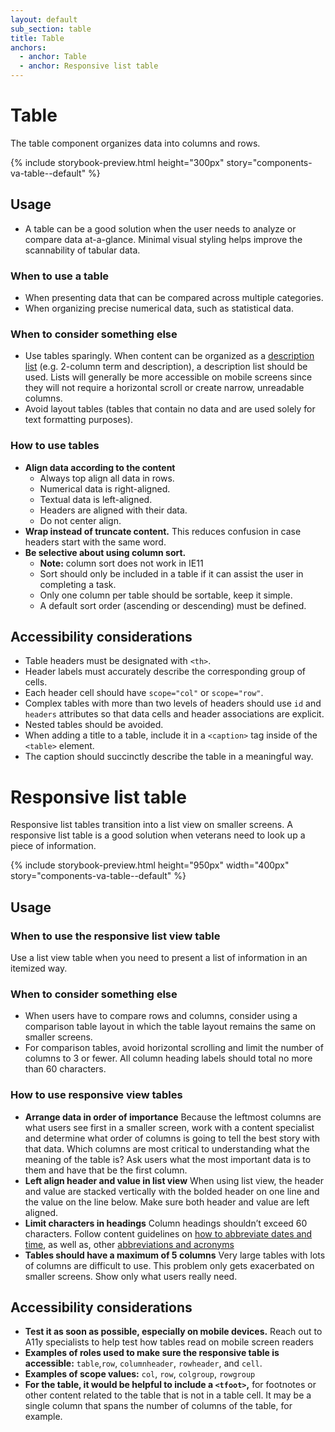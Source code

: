 ```yaml
---
layout: default
sub_section: table
title: Table
anchors:
  - anchor: Table
  - anchor: Responsive list table
---
```


# Table

<p class="va-introtext">The table component organizes data into columns and rows.</p>

{% include storybook-preview.html height="300px" story="components-va-table--default" %}

## Usage
* A table can be a good solution when the user needs to analyze or compare data at-a-glance. Minimal visual styling helps improve the scannability of tabular data.

### When to use a table
* When presenting data that can be compared across multiple categories.
* When organizing precise numerical data, such as statistical data.

### When to consider something else
* Use tables sparingly. When content can be organized as a [description list](https://developer.mozilla.org/en-US/docs/Web/HTML/Element/dl) (e.g. 2-column term and description), a description list should be used. Lists will generally be more accessible on mobile screens since they will not require a horizontal scroll or create narrow, unreadable columns.
* Avoid layout tables (tables that contain no data and are used solely for text formatting purposes).

### How to use tables
- **Align data according to the content** 
  - Always top align all data in rows.
  - Numerical data is right-aligned.
  - Textual data is left-aligned.
  - Headers are aligned with their data.
  - Do not center align.
- **Wrap instead of truncate content.** This reduces confusion in case headers start with the same word.
- **Be selective about using column sort.**
  - **Note:** column sort does not work in IE11
  - Sort should only be included in a table if it can assist the user in completing a task.
  - Only one column per table should be sortable, keep it simple.
  - A default sort order (ascending or descending) must be defined.

## Accessibility considerations
* Table headers must be designated with `<th>`.
* Header labels must accurately describe the corresponding group of cells.
* Each header cell should have `scope="col"` or `scope="row"`.
* Complex tables with more than two levels of headers should use `id` and `headers` attributes so that data cells and header associations are explicit.
* Nested tables should be avoided.
* When adding a title to a table, include it in a `<caption>` tag inside of the `<table>` element.
* The caption should succinctly describe the table in a meaningful way.

# Responsive list table 

<p class="va-introtext">Responsive list tables transition into a list view on smaller screens. A responsive list table is a good solution when veterans need to look up a piece of information. 
</p>

{% include storybook-preview.html height="950px" width="400px" story="components-va-table--default" %}

## Usage

### When to use the responsive list view table
Use a list view table when you need to present a list of information in an itemized way.  

### When to consider something else
- When users have to compare rows and columns, consider using a comparison table layout in which the table layout remains the same on smaller screens. 
- For comparison tables, avoid horizontal scrolling and limit the number of columns to 3 or fewer. All column heading labels should total no more than 60 characters. 

### How to use responsive view tables
- **Arrange data in order of importance** Because the leftmost columns are what users see first in a smaller screen, work with a content specialist and determine what order of columns is going to tell the best story with that data. Which columns are most critical to understanding what the meaning of the table is? Ask users what the most important data is to them and have that be the first column. 
- **Left align header and value in list view** When using list view, the header and value are stacked vertically with the bolded header on one line and the value on the line below. Make sure both header and value are left aligned. 
- **Limit characters in headings** Column headings shouldn’t exceed 60 characters. Follow content guidelines on [how to abbreviate dates and time](https://design.va.gov/content-style-guide/dates-and-numbers), as well as, other [abbreviations and acronyms](https://design.va.gov/content-style-guide/abbreviations-and-acronyms)
- **Tables should have a maximum of 5 columns** Very large tables with lots of columns are difficult to use. This problem only gets exacerbated on smaller screens. Show only what users really need.  

## Accessibility considerations
- **Test it as soon as possible, especially on mobile devices.** Reach out to A11y specialists to help test how tables read on mobile screen readers 
- **Examples of roles used to make sure the responsive table is accessible:** `table`,`row`, `columnheader`, `rowheader`, and `cell`.
- **Examples of scope values:** `col`, `row`, `colgroup`, `rowgroup`
- **For the table, it would be helpful to include a `<tfoot>`,**  for footnotes or other content related to the table that is not in a table cell.  It may be a single column that spans the number of columns of the table, for example.

